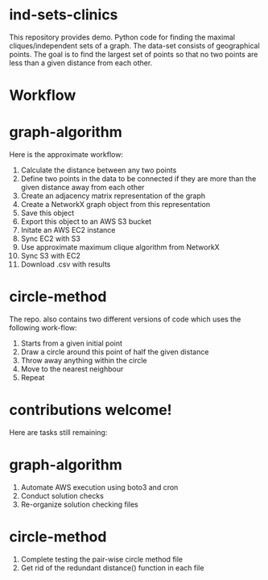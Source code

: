# ind-sets-clinics
This repository provides demo. Python code for finding the maximal cliques/independent sets of a graph. The data-set consists of geographical points. The goal is to find the largest set of points so that no two points are less than a given distance from each other. 

# Workflow

# graph-algorithm 
Here is the approximate workflow:  
1) Calculate the distance between any two points 
2) Define two points in the data to be connected if they are more than the given distance away from each other
3) Create an adjacency matrix representation of the graph 
4) Create a NetworkX graph object from this representation 
5) Save this object
6) Export this object to an AWS S3 bucket
7) Initate an AWS EC2 instance
8) Sync EC2 with S3 
9) Use approximate maximum clique algorithm from NetworkX  
8) Sync S3 with EC2 
9) Download .csv with results 

# circle-method
The repo. also contains two different versions of code which uses the following work-flow: 
1) Starts from a given initial point 
2) Draw a circle around this point of half the given distance 
3) Throw away anything within the circle 
4) Move to the nearest neighbour 
5) Repeat 

# contributions welcome! 
Here are tasks still remaining:  

# graph-algorithm 
1) Automate AWS execution using boto3 and cron 
2) Conduct solution checks
3) Re-organize solution checking files  

# circle-method 
1) Complete testing the pair-wise circle method file 
2) Get rid of the redundant distance() function in each file 


